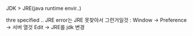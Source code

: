 JDK > JRE(java runtime envir..)  


thre specified .. JRE error는 JRE 못찾아서 그런거일것 : 
Window -> Preference -> 서버 열것 Edit -> JRE를 jdk 변경
